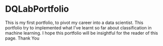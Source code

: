 # DQLabPortfolio
This is my first portfolio, to pivot my career into a data scientist. This portfolio try to implemented what I've learnt so far about classification in machine learning. I hope this portfolio will be insightful for the reader of this page. Thank You

